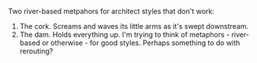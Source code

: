 Two river-based metpahors for architect styles that don't work: 
1. The cork. Screams and waves its little arms as it's swept downstream. 
2. The dam. Holds everything up. 
I'm trying to think of metaphors - river-based or otherwise - for good styles. Perhaps something to do with rerouting?

